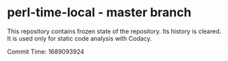 # perl-time-local - master branch

This repository contains frozen state of the repository.
Its history is cleared. It is used only for static code
analysis with Codacy.

Commit Time: 1689093924